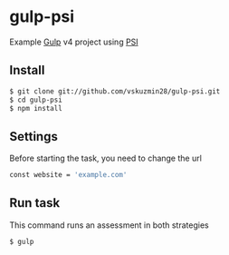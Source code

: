 gulp-psi
===============

Example [Gulp](http://gulpjs.com) v4 project using [PSI](https://github.com/addyosmani/psi)

## Install

```sh
$ git clone git://github.com/vskuzmin28/gulp-psi.git
$ cd gulp-psi
$ npm install
```

## Settings

Before starting the task, you need to change the url

```sh
const website = 'example.com'
```

## Run task

This command runs an assessment in both strategies

```sh
$ gulp
```